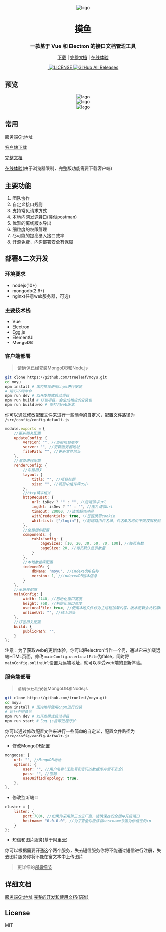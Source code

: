 <div align="center" width="130px" height="130px">
    <img src="http://jobtool.cn/imgs/logo.png" alt="logo"/>
</div>
<h1 align="center">摸鱼</h1>
<h3 align="center">一款基于 Vue 和 Electron 的接口文档管理工具</h3>
<div align="center">

[下载](https://github.com/shuxiaokai3/jobtool-electron/releases) | [完整文档](https://www.yuque.com/shuxiaokai/moyu) | [在线体验](http://47.107.70.26/jobtool)

</div>
<div align="center">
  <a href="https://github.com/shuxiaokai3/jobtool-electron/releases/latest">
    <img src="https://img.shields.io/github/v/release/shuxiaokai3/jobtool-electron?style=flat-square" alt="">
  </a>

  <a href="https://github.com/shuxiaokai3/jobtool-electron/blob/master/LICENSE">
    <img src="https://img.shields.io/github/license/shuxiaokai3/jobtool-electron" alt="LICENSE">
  </a>

  <a href="https://github.com/shuxiaokai3/jobtool-electron/releases/latest">
    <img alt="GitHub All Releases" src="https://img.shields.io/github/downloads/shuxiaokai3/jobtool-electron/total">
  </a>
</div>

## 预览
<div align="center">
    <img src="http://jobtool.cn/imgs/a.png" alt="logo"/>
</div>
<div align="center">
    <img src="http://jobtool.cn/imgs/c.png" alt="logo"/>
</div>
<div align="center">
    <img src="http://jobtool.cn/imgs/b.png" alt="logo"/>
</div>

## 常用
[服务端Git地址](https://github.com/shuxiaokai3/moyu-server)

[客户端下载](https://github.com/shuxiaokai3/jobtool-electron/releases)

[完整文档](https://www.yuque.com/shuxiaokai/moyu) 

[在线体验](http://47.107.70.26/jobtool)(由于浏览器限制，完整版功能需要下载客户端)
## 主要功能
1. 团队协作
2. 自定义接口规则
3. 支持常见请求方式
4. 本地内网发送接口(类似postman)
5. 优雅的离线版本导出
6. 细粒度的权限管理
7. 尽可能的提高录入接口效率
8. 开源免费，内网部署安全有保障

## 部署&二次开发

### 环境要求
* nodejs(10+)
* mongodb(2.6+)
* nginx(任意web服务器，可选)

### 主要技术栈
* Vue
* Electron
* Egg.js
* ElementUI
* MongoDB

### 客户端部署
> 请确保已经安装MongoDB和Node.js
```bash
git clone https://github.com/trueleaf/moyu.git
cd moyu
npm install # 国内推荐使用cnpm进行安装
# 运行不同命令
npm run dev # 以开发模式启动项目
npm run build # 打包项目，会生成相应的安装包
npm run build:web # 仅打包web版本
```
你可以通过修改配置文件来进行一些简单的自定义，配置文件路径为 `/src/config/config.default.js`

```js
module.exports = {
    //更新相关配置
    updateConfig: {
        version: "", //当前项目版本
        server: "", //更新服务器地址
        filePath: "", //更新文件地址
    },
    //渲染进程配置
    renderConfig: {
        //布局相关
        layout: {
            title: "", //项目标题
            size: "", //项目中组件库大小
        },
        //http请求相关
        httpRequest: {
            url: isDev ? "" : "", //后端请求url
            imgUrl: isDev ? "" : "", //图片请求url
            timeout: 20000, //请求超时时间
            withCredentials: true, //是否携带cookie
            whiteList: ["/login"], //前端路由白名单，白名单内路由不做权限校验
        },
        //全局组件配置
        components: {
            tableConfig: {
                pageSizes: [10, 20, 30, 50, 70, 100], //每页条数
                pageSize: 20, //每页默认显示数量
            }
        },
        //本地数据库配置
        indexedDB: {
            dbName: "moyu", //indexedDB名称
            version: 1, //indexedDB版本信息
        }
    },
    //主进程配置
    mainConfig: {
        width: 1440, //初始化窗口宽度
        height: 768, //初始化窗口高度
        useLocalFile: true, //使用本地文件作为主进程加载内容，版本更新会比较麻烦
        onlineUrl: "", //线上地址
    },
    //打包相关配置
    build: {
        publicPath: "", 
    }
};
```
注意：为了获取web的更新体验，你可以把electron当作一个壳，通过它来加载远端HTML页面。修改 `mainConfig.userLocalFile`为false，同时将 `mainConfig.onlineUrl`设置为远端地址，就可以享受web端的更新体验。

### 服务端部署
> 请确保已经安装MongoDB和Node.js
```bash
git clone https://github.com/trueleaf/moyu.git
cd moyu
npm install # 国内推荐使用cnpm进行安装
# 运行不同命令
npm run dev # 以开发模式启动项目
npm run start # Egg.js自带进程守护
```
你可以通过修改配置文件来进行一些简单的自定义，配置文件路径为 `/src/config/config.default.js`

* 修改MongoDB配置
```js
mongoose: {
    url: "", //MongoDB地址
    options: {
        user: "", //用户名称(无账号和密码的数据库非常不安全)
        pass: "", //密码
        useUnifiedTopology: true,
    },
},
```
* 修改监听端口
```js
cluster = {
    listen: {
        port:7004, //如果你采用第三方云厂商，请确保在安全组中开启端口
        hostname: "0.0.0.0", //为了安全你应该将hostname设置为你信任的ip
    }
};
```
* 短信和图片服务(基于阿里云)

你可以根据需要开通这个两个服务，失去短信服务你将不能通过短信进行注册，失去图片服务你将不能在富文本中上传图片








> 更详细的[部署细节](https://www.yuque.com/shuxiaokai/moyu)

## 详细文档

[服务端Git地址](https://github.com/shuxiaokai3/moyu-server)
[完整的开发和使用文档(语雀)](https://www.yuque.com/shuxiaokai/moyu)

## License
MIT